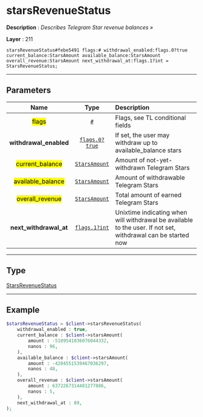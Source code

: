 # starsRevenueStatus

**Description** : *Describes Telegram Star revenue balances &raquo;*

**Layer** : 211

```tl
starsRevenueStatus#febe5491 flags:# withdrawal_enabled:flags.0?true current_balance:StarsAmount available_balance:StarsAmount overall_revenue:StarsAmount next_withdrawal_at:flags.1?int = StarsRevenueStatus;
```

---

## Parameters

| Name | Type | Description |
| :---: | :---: | :--- |
| <mark>flags</mark> | [`#`](type/#) | Flags, see TL conditional fields |
| **withdrawal_enabled** | [`flags.0?true`](type/true) | If set, the user may withdraw up to available_balance stars |
| <mark>current_balance</mark> | [`StarsAmount`](type/StarsAmount) | Amount of not-yet-withdrawn Telegram Stars |
| <mark>available_balance</mark> | [`StarsAmount`](type/StarsAmount) | Amount of withdrawable Telegram Stars |
| <mark>overall_revenue</mark> | [`StarsAmount`](type/StarsAmount) | Total amount of earned Telegram Stars |
| **next_withdrawal_at** | [`flags.1?int`](type/int) | Unixtime indicating when will withdrawal be available to the user. If not set, withdrawal can be started now |

---

## Type

[StarsRevenueStatus](type/StarsRevenueStatus)

---

## Example

```php
$starsRevenueStatus = $client->starsRevenueStatus(
	withdrawal_enabled : true,
	current_balance : $client->starsAmount(
		amount : -5189541036076044332,
		nanos : 96,
	),
	available_balance : $client->starsAmount(
		amount : -4204551539467036297,
		nanos : 48,
	),
	overall_revenue : $client->starsAmount(
		amount : 6372267314481277886,
		nanos : 5,
	),
	next_withdrawal_at : 89,
);
```